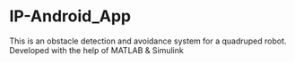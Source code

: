 # IP-Android_App

This is an obstacle detection and avoidance system for a quadruped robot.
Developed with the help of MATLAB & Simulink
